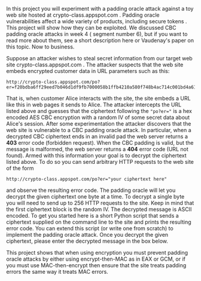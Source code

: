 In this project you will experiment with a padding oracle attack against a toy web site hosted at crypto-class.appspot.com .  Padding oracle vulnerabilities affect a wide variety of products, including secure tokens . This project will show how they can be exploited.   We discussed CBC padding oracle attacks in week 4 ( segment number 6), but if you want to read more about them, see a short description here or Vaudenay's paper on this topic. Now to business.

Suppose an attacker wishes to steal secret information from our target web site crypto-class.appspot.com . The attacker suspects that the web site embeds encrypted customer data in URL parameters such as this: 

```
http://crypto-class.appspot.com/po?er=f20bdba6ff29eed7b046d1df9fb7000058b1ffb4210a580f748b4ac714c001bd4a61044426fb515dad3f21f18aa577c0bdf302936266926ff37dbf7035d5eeb4
```

That is, when customer Alice interacts with the site, the site embeds a URL like this in web pages it sends to Alice.  The attacker intercepts the URL listed above and guesses that the ciphertext following the `"po?er="` is a hex encoded AES CBC encryption with a random IV of some secret data about Alice's session. After some experimentation the attacker discovers that the web site is vulnerable to a CBC padding oracle attack. In particular, when a decrypted CBC ciphertext ends in an invalid pad the web server returns a **403** error code (forbidden request). When the CBC padding is valid, but the message is malformed, the web server returns a **404** error code (URL not found). Armed with this information your goal is to decrypt the ciphertext listed above.  To do so you can send arbitrary HTTP requests to the web site of the form 

```
http://crypto-class.appspot.com/po?er="your ciphertext here"
```

and observe the resulting error code.  The padding oracle will let you decrypt the given ciphertext one byte at a time.   To decrypt a single byte you will need to send up to 256 HTTP requests to the site.  Keep in mind that the first ciphertext block is the random IV. The decrypted message is ASCII encoded. To get you started here is a short Python script that sends a ciphertext supplied on the command line to the site and prints the resulting error code.  You can extend this script (or write one from scratch) to implement the padding oracle attack.  Once you decrypt the given ciphertext, please enter the decrypted message in the box below.

This project shows that when using encryption you must prevent padding oracle attacks by either using encrypt-then-MAC as in EAX or GCM, or if you must use MAC-then-encrypt then ensure that the site treats padding errors the same way it treats MAC errors.

